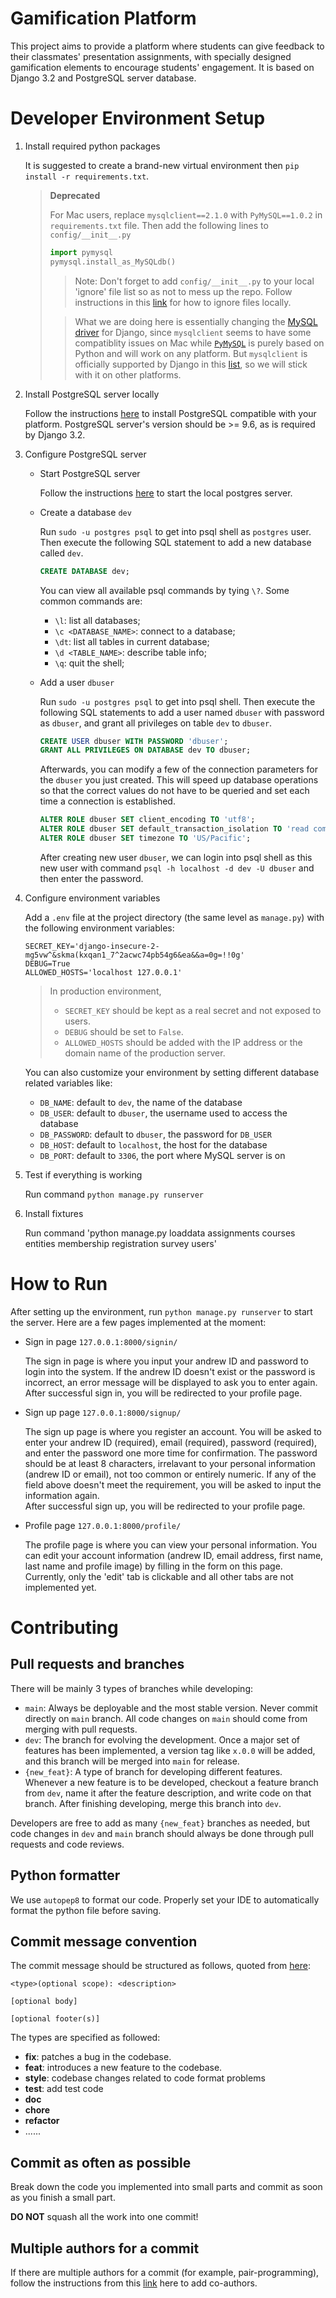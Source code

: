 # Gamification Platform

This project aims to provide a platform where students can give feedback to 
their classmates' presentation assignments, with specially designed gamification 
elements to encourage students' engagement. It is based on Django 3.2 and
PostgreSQL server database.

# Developer Environment Setup

1. Install required python packages

    It is suggested to create a brand-new virtual environment then `pip install -r requirements.txt`.
   
    > **Deprecated**
    > 
    > For Mac users, replace `mysqlclient==2.1.0` with `PyMySQL==1.0.2` in `requirements.txt` file. Then add the following lines to `config/__init__.py`
    >
    > ```python
    > import pymysql
    > pymysql.install_as_MySQLdb()
    > ```
    >
    > > Note: Don't forget to add `config/__init__.py` to your local 'ignore' file
    > > list so as not to mess up the repo. Follow instructions in this [link](https://docs.github.com/en/get-started/getting-started-with-git/ignoring-files#excluding-local-files-without-creating-a-gitignore-file)
    > > for how to ignore files locally.
    >
    > > What we are doing here is essentially changing the [MySQL driver](https://docs.djangoproject.com/en/3.2/ref/databases/#mysql-db-api-drivers) for Django,
    > since `mysqlclient` seems to have some compatiblity issues on Mac while [`PyMySQL`](https://pypi.org/project/PyMySQL/)
    > is purely based on Python and will work on any platform. But `mysqlclient` is
    > officially supported by Django in this [list](https://docs.djangoproject.com/en/3.2/ref/databases/#mysql-db-api-drivers), so we will stick with it on other platforms.

2. Install PostgreSQL server locally

    Follow the instructions [here](https://www.postgresql.org/download/) to 
    install PostgreSQL compatible with your platform. PostgreSQL server's
    version should be >= 9.6, as is required by Django 3.2.

3. Configure PostgreSQL server

    - Start PostgreSQL server

      Follow the instructions [here](https://tableplus.com/blog/2018/10/how-to-start-stop-restart-postgresql-server.html)
      to start the local postgres server.

    - Create a database `dev`

      Run `sudo -u postgres psql` to get into psql shell as `postgres` user.
      Then execute the following SQL statement to add a new database called `dev`.

      ```sql
      CREATE DATABASE dev;
      ```

      You can view all available psql commands by tying `\?`. Some common commands are:
      - `\l`: list all databases;
      - `\c <DATABASE_NAME>`: connect to a database;
      - `\dt`: list all tables in current database;
      - `\d <TABLE_NAME>`: describe table info;
      - `\q`: quit the shell;
    
    - Add a user `dbuser`

      Run `sudo -u postgres psql` to get into psql shell. Then execute the
      following SQL statements to add a user named `dbuser` with password as
      `dbuser`, and grant all privileges on table `dev` to `dbuser`.

      ```sql
      CREATE USER dbuser WITH PASSWORD 'dbuser';
      GRANT ALL PRIVILEGES ON DATABASE dev TO dbuser;
      ```

      Afterwards, you can modify a few of the connection parameters for the
      `dbuser` you just created. This will speed up database operations so that
      the correct values do not have to be queried and set each time a
      connection is established.

      ```sql
      ALTER ROLE dbuser SET client_encoding TO 'utf8';
      ALTER ROLE dbuser SET default_transaction_isolation TO 'read committed';
      ALTER ROLE dbuser SET timezone TO 'US/Pacific';
      ```

      After creating new user `dbuser`, we can login into psql shell as this
      new user with command `psql -h localhost -d dev -U dbuser` and then enter
      the password.
    
    

4. Configure environment variables

    Add a `.env` file at the project directory (the same level as `manage.py`)
    with the following environment variables:

    ```
    SECRET_KEY='django-insecure-2-mg5vw^&skma(kxqan1_7^2acwc74pb54g6&ea&&a=0g=!!0g'
    DEBUG=True
    ALLOWED_HOSTS='localhost 127.0.0.1'
    ```

    > In production environment,
    > - `SECRET_KEY` should be kept as a real secret and not exposed to users.
    > - `DEBUG` should be set to `False`.
    > - `ALLOWED_HOSTS` should be added with the IP address or the domain name 
    > of the production server.
    
    You can also customize your environment by setting different database related
    variables like:
    - `DB_NAME`: default to `dev`, the name of the database
    - `DB_USER`: default to `dbuser`, the username used to access the database
    - `DB_PASSWORD`: default to `dbuser`, the password for `DB_USER`
    - `DB_HOST`: default to `localhost`, the host for the database
    - `DB_PORT`: default to `3306`, the port where MySQL server is on

5. Test if everything is working

    Run command `python manage.py runserver`

6. Install fixtures

    Run command 'python manage.py loaddata assignments courses entities membership registration survey users'

# How to Run

After setting up the environment, run `python manage.py runserver` to start the server. Here are a few pages implemented at the moment:

- Sign in page `127.0.0.1:8000/signin/`

  The sign in page is where you input your andrew ID and password to login into
  the system. If the andrew ID doesn't exist or the password is incorrect, an
  error message will be displayed to ask you to enter again. \
  After successful sign in, you will be redirected to your profile page.

- Sign up page `127.0.0.1:8000/signup/`

  The sign up page is where you register an account. You will be asked to enter
  your andrew ID (required), email (required), password (required), and enter
  the password one more time for confirmation. The password should be at least
  8 characters, irrelavant to your personal information (andrew ID or email),
  not too common or entirely numeric. If any of the field above doesn't meet the
  requirement, you will be asked to input the information again. \
  After successful sign up, you will be redirected to your profile page.

- Profile page `127.0.0.1:8000/profile/`

  The profile page is where you can view your personal information. You can edit
  your account information (andrew ID, email address, first name, last name and
  profile image) by filling in the form on this page. Currently, only the 'edit'
  tab is clickable and all other tabs are not implemented yet.

# Contributing

## Pull requests and branches

There will be mainly 3 types of branches while developing:
- `main`: Always be deployable and the most stable version. Never commit directly
          on `main` branch. All code changes on `main` should come from merging
          with pull requests.
- `dev`: The branch for evolving the development. Once a major set of features
         has been implemented, a version tag like `x.0.0` will be added, and this
         branch will be merged into `main` for release.
- `{new_feat}`: A type of branch for developing different features. Whenever a 
          new feature is to be developed, checkout a feature branch from `dev`,
          name it after the feature description, and write code on that branch.
          After finishing developing, merge this branch into `dev`.

Developers are free to add as many `{new_feat}` branches as needed, but code
changes in `dev` and `main` branch should always be done through pull requests
and code reviews.

## Python formatter

We use `autopep8` to format our code. Properly set your IDE to automatically 
format the python file before saving.

## Commit message convention

The commit message should be structured as follows, quoted from [here](https://www.conventionalcommits.org/en/v1.0.0/):

```
<type>(optional scope): <description>

[optional body]

[optional footer(s)]
```

The types are specified as followed:
- **fix**: patches a bug in the codebase.
- **feat**: introduces a new feature to the codebase.
- **style**: codebase changes related to code format problems
- **test**: add test code
- **doc**
- **chore**
- **refactor**
- ......

## Commit as often as possible

Break down the code you implemented into small parts and commit as soon as you
finish a small part.

**DO NOT** squash all the work into one commit!

## Multiple authors for a commit

If there are multiple authors for a commit (for example, pair-programming), follow the instructions from this
[link](https://docs.github.com/en/pull-requests/committing-changes-to-your-project/creating-and-editing-commits/creating-a-commit-with-multiple-authors#creating-co-authored-commits-on-the-command-line)
here to add co-authors.
